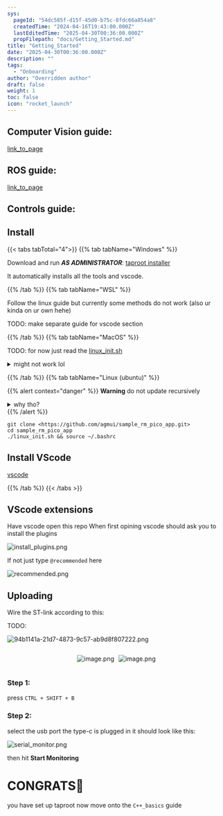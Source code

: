 ```yaml
---
sys:
  pageId: "54dc585f-d15f-45d0-b75c-8fdc66a854a8"
  createdTime: "2024-04-16T19:43:00.000Z"
  lastEditedTime: "2025-04-30T00:36:00.000Z"
  propFilepath: "docs/Getting_Started.md"
title: "Getting_Started"
date: "2025-04-30T00:36:00.000Z"
description: ""
tags:
  - "Onboarding"
author: "Overridden author"
draft: false
weight: 1
toc: false
icon: "rocket_launch"
---
```


## Computer Vision guide:

[link_to_page](86d45bc0-388b-4d26-8848-44f255f73d0e)

## ROS guide:

[link_to_page](3c76c1de-ec8f-46d6-8b0a-294005edc2d5)

## Controls guide:

## Install

{{< tabs tabTotal="4">}}
{{% tab tabName="Windows" %}}

Download and run _**AS ADMINISTRATOR**_: [taproot installer](https://github.com/Thornbots/TeachingFreshies/releases/tag/1.0)

It automatically installs all the tools and vscode.

{{% /tab %}}
{{% tab tabName="WSL" %}}

Follow the linux guide but currently some methods do not work (also ur kinda on ur own hehe)

TODO: make separate guide for vscode section

{{% /tab %}}
{{% tab tabName="MacOS" %}}

TODO: for now just read the [linux_init.sh](https://github.com/agmui/sample_rm_pico_app/blob/main/linux_init.sh)

<details>
<summary>might not work lol</summary>

`brew install libusb pkg-config`

Next install: [vscode](https://code.visualstudio.com/Download)

</details>

{{% /tab %}}
{{% tab tabName="Linux (ubuntu)" %}}

{{% alert context="danger" %}}
**Warning** do not update recursively
<details>
<summary>why tho?</summary>
There are some submodules that may go on for a while (like tinyusb) and I highly
recommend you don't need to get them.
If you want to see what submodules I update just look in `linux_init.sh`
</details>
{{% /alert %}}

```shell
git clone <https://github.com/agmui/sample_rm_pico_app.git>
cd sample_rm_pico_app
./linux_init.sh && source ~/.bashrc
```

## Install VScode

[vscode](https://code.visualstudio.com/Download)

{{% /tab %}}
{{< /tabs >}}

## VScode extensions

Have vscode open this repo
When first opining vscode should ask you to install the plugins

![install_plugins.png](https://prod-files-secure.s3.us-west-2.amazonaws.com/d518164a-d88e-44d1-a4ee-3adb3bd8bce0/89bd30f0-1825-4e77-867b-0a41ce370880/install_plugins.png?X-Amz-Algorithm=AWS4-HMAC-SHA256&X-Amz-Content-Sha256=UNSIGNED-PAYLOAD&X-Amz-Credential=ASIAZI2LB4665SHU2WXE%2F20250524%2Fus-west-2%2Fs3%2Faws4_request&X-Amz-Date=20250524T090738Z&X-Amz-Expires=3600&X-Amz-Security-Token=IQoJb3JpZ2luX2VjEEgaCXVzLXdlc3QtMiJGMEQCIA1ynaouxAVgTokdT83imiNQf9SbFt%2BzVRiiODG9jRd%2BAiBtn%2BcijbUGSSf%2B%2F%2F6CN0QoBfdLzoGUZLGAJgqsbL4Hbir%2FAwgREAAaDDYzNzQyMzE4MzgwNSIM%2BNz%2Ba%2Fo1tc2c1FdCKtwD%2B0DVsnx2pW6SftzFw4xOPm%2FBU%2FPT2t%2B5Gpsi%2BwDR85EwH4hYiczKyOAbxP%2B5Q%2BFiZ3c6WsDp3Lwt9XWYsZEoRyQ7ZQNf75ZuJTYQYDtFWMjfVPOhyIRZQtpNXFJIC32wN5saxXUtGHL0k37xsbgHS%2Bc6NCLtKL%2B96TtO3n0DqreguLhSJ5o9Eh%2BW6AMGw7UZlSzXvjyrOxuYSisaBqwwmfjkROtLV%2B2jVn%2FKrfdh5Ui3YrJYtGa8vkDjkjAc%2Biaw%2BH0iBIK0%2Bz%2FNSSXrquVJ2BCLfhQprSCP9%2BTMlAbAXYSRazNIGhhP5Lrs%2FiPoj7H05AK9AeILorrUpYi2rUTQcRWkAbhSNzIBU%2BCBODYdZFvpcc%2FmMD3CMMyzJQth31uyzZbXio%2FGkbLdApy234PNgXodyzKCbnuXOZYePKs6HTN44MpcuEG%2BDnUFTY%2FP5YRGe0JP%2Fo4suUfO2WO53Ra23El79D8TUkJBjwalYmz5slP3QJ86GA6zVPNlUZbq4c7QdkPI66%2Bk8zjQ6XI9bQ0rVPKfGv3I5n%2B426BGmFCGhQ0G732l3MEuePStDnNzTP968%2F43LIjfJLq6wnJ47myOvGsvqbLYAsbmJI4NIEp1XxVW%2FtM7l2eAM19e0VYwnIDGwQY6pgHMGBvVcq4JnyEF7MeV8eCjvn4dqWQbSrKjO219QS8ow3FB7mL7R0o%2F83uBAXnkow400oxUSZZotcUu460SkO1uhAcaVnBD4E3HDB8sbYrTsnLk%2FdA3qu7tNV9W8%2FTAuGgy6jjoj39EV2LNCsaqnewI%2F4fOtPCui4W8eLemhUq85izV5BnsBfoDVXGvDb3uIK66o2LZeFW0hZxdnd%2Fyf9AlJDRaF9ys&X-Amz-Signature=582247c444ae4b27f4b29c3c650f0c021a3cf33a10a3bf4ba966365004c828a2&X-Amz-SignedHeaders=host&x-id=GetObject)

If not just type `@recommended` here  

![recommended.png](https://prod-files-secure.s3.us-west-2.amazonaws.com/d518164a-d88e-44d1-a4ee-3adb3bd8bce0/61e661e9-5d85-4dfc-be0d-8d2097a5e793/recommended.png?X-Amz-Algorithm=AWS4-HMAC-SHA256&X-Amz-Content-Sha256=UNSIGNED-PAYLOAD&X-Amz-Credential=ASIAZI2LB4665SHU2WXE%2F20250524%2Fus-west-2%2Fs3%2Faws4_request&X-Amz-Date=20250524T090738Z&X-Amz-Expires=3600&X-Amz-Security-Token=IQoJb3JpZ2luX2VjEEgaCXVzLXdlc3QtMiJGMEQCIA1ynaouxAVgTokdT83imiNQf9SbFt%2BzVRiiODG9jRd%2BAiBtn%2BcijbUGSSf%2B%2F%2F6CN0QoBfdLzoGUZLGAJgqsbL4Hbir%2FAwgREAAaDDYzNzQyMzE4MzgwNSIM%2BNz%2Ba%2Fo1tc2c1FdCKtwD%2B0DVsnx2pW6SftzFw4xOPm%2FBU%2FPT2t%2B5Gpsi%2BwDR85EwH4hYiczKyOAbxP%2B5Q%2BFiZ3c6WsDp3Lwt9XWYsZEoRyQ7ZQNf75ZuJTYQYDtFWMjfVPOhyIRZQtpNXFJIC32wN5saxXUtGHL0k37xsbgHS%2Bc6NCLtKL%2B96TtO3n0DqreguLhSJ5o9Eh%2BW6AMGw7UZlSzXvjyrOxuYSisaBqwwmfjkROtLV%2B2jVn%2FKrfdh5Ui3YrJYtGa8vkDjkjAc%2Biaw%2BH0iBIK0%2Bz%2FNSSXrquVJ2BCLfhQprSCP9%2BTMlAbAXYSRazNIGhhP5Lrs%2FiPoj7H05AK9AeILorrUpYi2rUTQcRWkAbhSNzIBU%2BCBODYdZFvpcc%2FmMD3CMMyzJQth31uyzZbXio%2FGkbLdApy234PNgXodyzKCbnuXOZYePKs6HTN44MpcuEG%2BDnUFTY%2FP5YRGe0JP%2Fo4suUfO2WO53Ra23El79D8TUkJBjwalYmz5slP3QJ86GA6zVPNlUZbq4c7QdkPI66%2Bk8zjQ6XI9bQ0rVPKfGv3I5n%2B426BGmFCGhQ0G732l3MEuePStDnNzTP968%2F43LIjfJLq6wnJ47myOvGsvqbLYAsbmJI4NIEp1XxVW%2FtM7l2eAM19e0VYwnIDGwQY6pgHMGBvVcq4JnyEF7MeV8eCjvn4dqWQbSrKjO219QS8ow3FB7mL7R0o%2F83uBAXnkow400oxUSZZotcUu460SkO1uhAcaVnBD4E3HDB8sbYrTsnLk%2FdA3qu7tNV9W8%2FTAuGgy6jjoj39EV2LNCsaqnewI%2F4fOtPCui4W8eLemhUq85izV5BnsBfoDVXGvDb3uIK66o2LZeFW0hZxdnd%2Fyf9AlJDRaF9ys&X-Amz-Signature=0191e7d7e8d38d834fc7aedc470924b23767ec30575300f1f098c5e17f83ddd0&X-Amz-SignedHeaders=host&x-id=GetObject)

## Uploading

Wire the ST-link according to this:

TODO:

![94b1141a-21d7-4873-9c57-ab9d8f807222.png](https://prod-files-secure.s3.us-west-2.amazonaws.com/d518164a-d88e-44d1-a4ee-3adb3bd8bce0/e5fad17d-ab82-4300-9f4c-505ab4b1202c/94b1141a-21d7-4873-9c57-ab9d8f807222.png?X-Amz-Algorithm=AWS4-HMAC-SHA256&X-Amz-Content-Sha256=UNSIGNED-PAYLOAD&X-Amz-Credential=ASIAZI2LB4665SHU2WXE%2F20250524%2Fus-west-2%2Fs3%2Faws4_request&X-Amz-Date=20250524T090738Z&X-Amz-Expires=3600&X-Amz-Security-Token=IQoJb3JpZ2luX2VjEEgaCXVzLXdlc3QtMiJGMEQCIA1ynaouxAVgTokdT83imiNQf9SbFt%2BzVRiiODG9jRd%2BAiBtn%2BcijbUGSSf%2B%2F%2F6CN0QoBfdLzoGUZLGAJgqsbL4Hbir%2FAwgREAAaDDYzNzQyMzE4MzgwNSIM%2BNz%2Ba%2Fo1tc2c1FdCKtwD%2B0DVsnx2pW6SftzFw4xOPm%2FBU%2FPT2t%2B5Gpsi%2BwDR85EwH4hYiczKyOAbxP%2B5Q%2BFiZ3c6WsDp3Lwt9XWYsZEoRyQ7ZQNf75ZuJTYQYDtFWMjfVPOhyIRZQtpNXFJIC32wN5saxXUtGHL0k37xsbgHS%2Bc6NCLtKL%2B96TtO3n0DqreguLhSJ5o9Eh%2BW6AMGw7UZlSzXvjyrOxuYSisaBqwwmfjkROtLV%2B2jVn%2FKrfdh5Ui3YrJYtGa8vkDjkjAc%2Biaw%2BH0iBIK0%2Bz%2FNSSXrquVJ2BCLfhQprSCP9%2BTMlAbAXYSRazNIGhhP5Lrs%2FiPoj7H05AK9AeILorrUpYi2rUTQcRWkAbhSNzIBU%2BCBODYdZFvpcc%2FmMD3CMMyzJQth31uyzZbXio%2FGkbLdApy234PNgXodyzKCbnuXOZYePKs6HTN44MpcuEG%2BDnUFTY%2FP5YRGe0JP%2Fo4suUfO2WO53Ra23El79D8TUkJBjwalYmz5slP3QJ86GA6zVPNlUZbq4c7QdkPI66%2Bk8zjQ6XI9bQ0rVPKfGv3I5n%2B426BGmFCGhQ0G732l3MEuePStDnNzTP968%2F43LIjfJLq6wnJ47myOvGsvqbLYAsbmJI4NIEp1XxVW%2FtM7l2eAM19e0VYwnIDGwQY6pgHMGBvVcq4JnyEF7MeV8eCjvn4dqWQbSrKjO219QS8ow3FB7mL7R0o%2F83uBAXnkow400oxUSZZotcUu460SkO1uhAcaVnBD4E3HDB8sbYrTsnLk%2FdA3qu7tNV9W8%2FTAuGgy6jjoj39EV2LNCsaqnewI%2F4fOtPCui4W8eLemhUq85izV5BnsBfoDVXGvDb3uIK66o2LZeFW0hZxdnd%2Fyf9AlJDRaF9ys&X-Amz-Signature=324edf1eff977df12d212862329fc98812e98d89d34e59e63069dfb2a4369a12&X-Amz-SignedHeaders=host&x-id=GetObject)

<div style="display: flex;flex-direction: row; column-gap:10px; max-width: 630px;justify-content: center;">
<div>

![image.png](https://prod-files-secure.s3.us-west-2.amazonaws.com/d518164a-d88e-44d1-a4ee-3adb3bd8bce0/210ecb78-1116-4d7b-b9b7-2292f66fa2c2/image.png?X-Amz-Algorithm=AWS4-HMAC-SHA256&X-Amz-Content-Sha256=UNSIGNED-PAYLOAD&X-Amz-Credential=ASIAZI2LB46655IDD3DD%2F20250524%2Fus-west-2%2Fs3%2Faws4_request&X-Amz-Date=20250524T090739Z&X-Amz-Expires=3600&X-Amz-Security-Token=IQoJb3JpZ2luX2VjEEgaCXVzLXdlc3QtMiJHMEUCIQD0nbUYDrxAJtxFKvBvKXkxCbKbcWd%2FTGqQVKBfdeveIwIgGH3RXW3hzYErY0d%2Fq%2BN%2FCZDfMZ6KSQ17nvkAgjHUS1oq%2FwMIERAAGgw2Mzc0MjMxODM4MDUiDADq16g3%2BMsCJh5i5SrcA9PkE6TN99jDYqmdE6L5pmQUOkmCiwpN1HBdGJ5L6rlxV0Ky%2BL%2F8v0oq99jQuf34w0fgDKzgKaJbmzkNeTDATb1uYCI8dSHEx0xBC1yg0HLo%2BYqbuZBjrwl8lSYf6OCgwjCwuXgAFVLByDCp7UJsjhj2ibOyuV4KPswu0KKN7p6yuBwvAmzQIq0D%2F%2FM43PxoexRM%2FiRpN633vM1LE9gmctbFgcJEsO2nE%2BpvT0AywXIUVh7Msyt01EJkt3u%2BWuQVKOhu6VvDbqIpCx%2BahjS5uQI8l%2BCXWMzPAYULZtRoJ3U9i5AW0SqKGT4sQmNGwBtnRTk4NxxJ%2BnFdkrZ7tRT%2FjeIj7BDJGorJiM553fQ7UIdobUVBdIkHcPtgtKV807qrR8Q4cndFbOsxErSgR7p%2F3B1FVHMsLG7Ok%2FNnNst0PNd30sPHjY2KBVCkxYsvLImSOoYK61rIiCoUsAPBGLt%2Fl1ntPjnGNSJHr5CYGvdUAlm8ojyqQ05moUDSQ9%2BKTvNSboAyuI8%2FZvdYfthwIIPsAvV%2FBtfT31j6f3tMfRXmx87967fwluZnXgrFntMutmedUrhGAtBNto44DACv%2FpFZLtQJZqAIAuhih3i8UXzkCxMNh%2FygkOpKPssHHrwVMK2AxsEGOqUBssak5RBasR3kT4ZE9d6FnCLzmTkNOtfpexYykRmo6z5pYENzizVpo6TrdGG3RdlY8LwkNu33saZi%2BCgemrJ24t335qHtOEDpgTBbAOUJKb1xcFchtH33l%2FYXpLBZDECWu68tiW2PeKFl4JpTavJlCoCe8COwS2lyp9NHne9UpZgGCLayeiEcy%2Bpx4ASu0%2Bj5IoIN3eUuRs%2FzrEdh5WZg0rI66crI&X-Amz-Signature=984c8f38adf6493c211e3c4c4d4d934f6890ec0061ac288a6f997c55674dfd72&X-Amz-SignedHeaders=host&x-id=GetObject)

</div>
<div>

![image.png](https://prod-files-secure.s3.us-west-2.amazonaws.com/d518164a-d88e-44d1-a4ee-3adb3bd8bce0/33a0fd0f-8ca6-4a86-8e09-26e95ded1fff/image.png?X-Amz-Algorithm=AWS4-HMAC-SHA256&X-Amz-Content-Sha256=UNSIGNED-PAYLOAD&X-Amz-Credential=ASIAZI2LB4662DZIF7FJ%2F20250524%2Fus-west-2%2Fs3%2Faws4_request&X-Amz-Date=20250524T090740Z&X-Amz-Expires=3600&X-Amz-Security-Token=IQoJb3JpZ2luX2VjEEgaCXVzLXdlc3QtMiJIMEYCIQDh8BKg8oj9OQHqkmxZypXFa6D1sIYUXNlDYImvzrUZ5gIhAI8x7PHphSmrd5G5b2gMciktPrjALHiAoM5e6z8vj0qsKv8DCBEQABoMNjM3NDIzMTgzODA1IgxVD4ydETv0sdqeEK4q3ANrdja%2FC64kDT6SKY5TKtHtSFjEA97KewEbTlrnJdUO2ruCpUqj5EHgZs5uaB%2BqksGewVnP3Z1T8iDCCfgTY0404uhPAkRWhKd99%2F2PwQQ4zzq0K2Rzp3DukmGnaf%2BOnOVrxAtZmNVxqLKz%2FTBfN7hfpKBl5eZJ62rhypiPFl0yfHUG0eoFPVnK%2BEf2UEjDEb1DYrnEXCPDhdqPMk1rkpaApwx0IIvrZ6V9ImwC42HDqUDkS4Jg4H6hIFj7cYkfkz2DZijIgSYdvOvfL5%2Be9McRGfxDxZLbtpbYUU3c8JbRGUvLQ9TUAM2ZALSNiW%2BlHcastdPPF9tjoXNLXvbRL%2Bg%2ByGCCXb2CULvmJ8Ex9Ko%2FqCSuPhz1zWept2yV1wQltaGs%2FDMIJ4%2BX0TG2cK4MMI4CioerIy2LIuhXeSGoRfSFPTJONUdPxMAv2WeuQ4pOBxdUKN9jwgeUr%2BBU6Vv%2F3kEydH0Ag4uiguNm9wBp42nRbwvJXUtscwsM%2BIZgK%2Bhl%2FbuMFfhv8fmM2eQiNkl30oXmOvFmnH45Df%2FtCkqXU8GPLToSquZ2X8GLVw14aKYZu2QQu07rE9tTFu8A605j1owFWiQESztQ5PUZSTc2LdukYdepuDAuyL7LMy04kjDWgMbBBjqkAX0l1C47LO0hpFkWdwQjnxzH%2F2sF82MWHurFZFUCzC4aBrf30tjiL2U4W4OEgmaT0eBn4ReJC%2BTbQhXnFf5e7X9r1ubUi3dt78cdDSofOZFc7ZFnah4Q9oR6k1bZ8KSfOKvJjeKJWcTPDeRyt3dW%2F6Nrg%2B3Va8EmY77oB6Ij9VGQLpetUuJn3XRmpI%2Fuk8eQ3SubXGwVoSBPqWMRh8L9QxKZWN71&X-Amz-Signature=f75460a3d16a639679b4d85e3e7657ec07ebbd062e85abbb96fa529c1d954d32&X-Amz-SignedHeaders=host&x-id=GetObject)

</div>
</div>

### Step 1:

press `CTRL + SHIFT + B`

### Step 2:

select the usb port the type-c is plugged in it should look like this:

![serial_monitor.png](https://prod-files-secure.s3.us-west-2.amazonaws.com/d518164a-d88e-44d1-a4ee-3adb3bd8bce0/f03f4774-05d4-4393-b6a0-d5efb6d315ab/serial_monitor.png?X-Amz-Algorithm=AWS4-HMAC-SHA256&X-Amz-Content-Sha256=UNSIGNED-PAYLOAD&X-Amz-Credential=ASIAZI2LB4665SHU2WXE%2F20250524%2Fus-west-2%2Fs3%2Faws4_request&X-Amz-Date=20250524T090738Z&X-Amz-Expires=3600&X-Amz-Security-Token=IQoJb3JpZ2luX2VjEEgaCXVzLXdlc3QtMiJGMEQCIA1ynaouxAVgTokdT83imiNQf9SbFt%2BzVRiiODG9jRd%2BAiBtn%2BcijbUGSSf%2B%2F%2F6CN0QoBfdLzoGUZLGAJgqsbL4Hbir%2FAwgREAAaDDYzNzQyMzE4MzgwNSIM%2BNz%2Ba%2Fo1tc2c1FdCKtwD%2B0DVsnx2pW6SftzFw4xOPm%2FBU%2FPT2t%2B5Gpsi%2BwDR85EwH4hYiczKyOAbxP%2B5Q%2BFiZ3c6WsDp3Lwt9XWYsZEoRyQ7ZQNf75ZuJTYQYDtFWMjfVPOhyIRZQtpNXFJIC32wN5saxXUtGHL0k37xsbgHS%2Bc6NCLtKL%2B96TtO3n0DqreguLhSJ5o9Eh%2BW6AMGw7UZlSzXvjyrOxuYSisaBqwwmfjkROtLV%2B2jVn%2FKrfdh5Ui3YrJYtGa8vkDjkjAc%2Biaw%2BH0iBIK0%2Bz%2FNSSXrquVJ2BCLfhQprSCP9%2BTMlAbAXYSRazNIGhhP5Lrs%2FiPoj7H05AK9AeILorrUpYi2rUTQcRWkAbhSNzIBU%2BCBODYdZFvpcc%2FmMD3CMMyzJQth31uyzZbXio%2FGkbLdApy234PNgXodyzKCbnuXOZYePKs6HTN44MpcuEG%2BDnUFTY%2FP5YRGe0JP%2Fo4suUfO2WO53Ra23El79D8TUkJBjwalYmz5slP3QJ86GA6zVPNlUZbq4c7QdkPI66%2Bk8zjQ6XI9bQ0rVPKfGv3I5n%2B426BGmFCGhQ0G732l3MEuePStDnNzTP968%2F43LIjfJLq6wnJ47myOvGsvqbLYAsbmJI4NIEp1XxVW%2FtM7l2eAM19e0VYwnIDGwQY6pgHMGBvVcq4JnyEF7MeV8eCjvn4dqWQbSrKjO219QS8ow3FB7mL7R0o%2F83uBAXnkow400oxUSZZotcUu460SkO1uhAcaVnBD4E3HDB8sbYrTsnLk%2FdA3qu7tNV9W8%2FTAuGgy6jjoj39EV2LNCsaqnewI%2F4fOtPCui4W8eLemhUq85izV5BnsBfoDVXGvDb3uIK66o2LZeFW0hZxdnd%2Fyf9AlJDRaF9ys&X-Amz-Signature=c8e39b3fc48eef2a8305834dadfdf4b0bc3ed5ae33819480a0dfe0fe24850982&X-Amz-SignedHeaders=host&x-id=GetObject)

then hit **Start Monitoring**

# CONGRATS🎉

you have set up taproot now move onto the `C++_basics` guide

